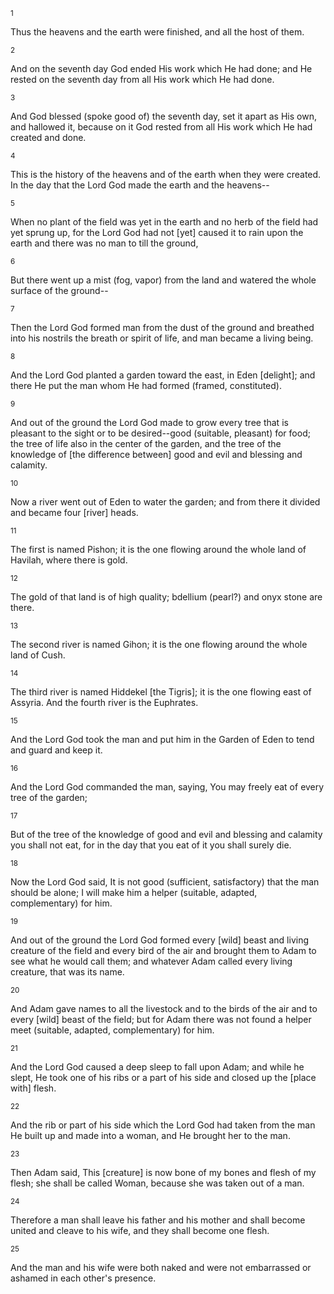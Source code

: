 <sup>1</sup> 

Thus the heavens and the earth were finished, and all the host of them. 

<sup>2</sup> 

And on the seventh day God ended His work which He had done; and He rested on the seventh day from all His work which He had done. 

<sup>3</sup> 

And God blessed (spoke good of) the seventh day, set it apart as His own, and hallowed it, because on it God rested from all His work which He had created and done. 

<sup>4</sup> 

This is the history of the heavens and of the earth when they were created. In the day that the Lord God made the earth and the heavens-- 

<sup>5</sup> 

When no plant of the field was yet in the earth and no herb of the field had yet sprung up, for the Lord God had not [yet] caused it to rain upon the earth and there was no man to till the ground, 

<sup>6</sup> 

But there went up a mist (fog, vapor) from the land and watered the whole surface of the ground-- 

<sup>7</sup> 

Then the Lord God formed man from the dust of the ground and breathed into his nostrils the breath or spirit of life, and man became a living being. 

<sup>8</sup> 

And the Lord God planted a garden toward the east, in Eden [delight]; and there He put the man whom He had formed (framed, constituted). 

<sup>9</sup> 

And out of the ground the Lord God made to grow every tree that is pleasant to the sight or to be desired--good (suitable, pleasant) for food; the tree of life also in the center of the garden, and the tree of the knowledge of [the difference between] good and evil and blessing and calamity. 

<sup>10</sup> 

Now a river went out of Eden to water the garden; and from there it divided and became four [river] heads. 

<sup>11</sup> 

The first is named Pishon; it is the one flowing around the whole land of Havilah, where there is gold. 

<sup>12</sup> 

The gold of that land is of high quality; bdellium (pearl?) and onyx stone are there. 

<sup>13</sup> 

The second river is named Gihon; it is the one flowing around the whole land of Cush. 

<sup>14</sup> 

The third river is named Hiddekel [the Tigris]; it is the one flowing east of Assyria. And the fourth river is the Euphrates. 

<sup>15</sup> 

And the Lord God took the man and put him in the Garden of Eden to tend and guard and keep it. 

<sup>16</sup> 

And the Lord God commanded the man, saying, You may freely eat of every tree of the garden; 

<sup>17</sup> 

But of the tree of the knowledge of good and evil and blessing and calamity you shall not eat, for in the day that you eat of it you shall surely die. 

<sup>18</sup> 

Now the Lord God said, It is not good (sufficient, satisfactory) that the man should be alone; I will make him a helper (suitable, adapted, complementary) for him. 

<sup>19</sup> 

And out of the ground the Lord God formed every [wild] beast and living creature of the field and every bird of the air and brought them to Adam to see what he would call them; and whatever Adam called every living creature, that was its name. 

<sup>20</sup> 

And Adam gave names to all the livestock and to the birds of the air and to every [wild] beast of the field; but for Adam there was not found a helper meet (suitable, adapted, complementary) for him. 

<sup>21</sup> 

And the Lord God caused a deep sleep to fall upon Adam; and while he slept, He took one of his ribs or a part of his side and closed up the [place with] flesh. 

<sup>22</sup> 

And the rib or part of his side which the Lord God had taken from the man He built up and made into a woman, and He brought her to the man. 

<sup>23</sup> 

Then Adam said, This [creature] is now bone of my bones and flesh of my flesh; she shall be called Woman, because she was taken out of a man. 

<sup>24</sup> 

Therefore a man shall leave his father and his mother and shall become united and cleave to his wife, and they shall become one flesh. 

<sup>25</sup> 

And the man and his wife were both naked and were not embarrassed or ashamed in each other's presence.